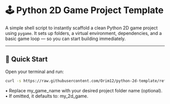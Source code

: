 # 🕹️ Python 2D Game Project Template

A simple shell script to instantly scaffold a clean Python 2D game project using `pygame`. It sets up folders, a virtual environment, dependencies, and a basic game loop — so you can start building immediately.

---

## 🚀 Quick Start

Open your terminal and run:

```bash
curl -s https://raw.githubusercontent.com/Orim12/python-2d-template/refs/heads/main/run.sh | bash -s my_game_name
```
•	Replace my_game_name with your desired project folder name (optional).
•	If omitted, it defaults to: my_2d_game.
